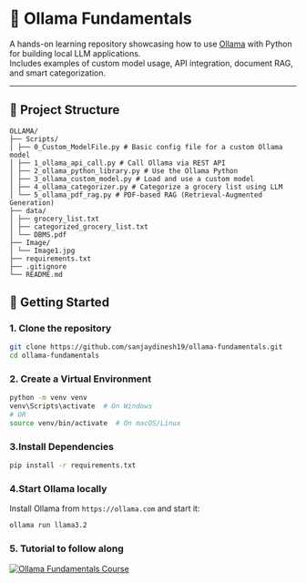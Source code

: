 # 🧠 Ollama Fundamentals

A hands-on learning repository showcasing how to use [Ollama](https://ollama.com/) with Python for building local LLM applications.  
Includes examples of custom model usage, API integration, document RAG, and smart categorization.

---

## 📁 Project Structure

```
OLLAMA/
├── Scripts/
│ ├── 0_Custom_ModelFile.py # Basic config file for a custom Ollama model
│ ├── 1_ollama_api_call.py # Call Ollama via REST API
│ ├── 2_ollama_python_library.py # Use the Ollama Python 
│ ├── 3_ollama_custom_model.py # Load and use a custom model
│ ├── 4_ollama_categorizer.py # Categorize a grocery list using LLM
│ └── 5_ollama_pdf_rag.py # PDF-based RAG (Retrieval-Augmented Generation)
├── data/
│ ├── grocery_list.txt
│ ├── categorized_grocery_list.txt
│ └── DBMS.pdf
├── Image/
│ └── Image1.jpg
├── requirements.txt
├── .gitignore
└── README.md
```

## 🚀 Getting Started

### 1. Clone the repository

```bash
git clone https://github.com/sanjaydinesh19/ollama-fundamentals.git
cd ollama-fundamentals
```

### 2. Create a Virtual Environment
```bash
python -m venv venv
venv\Scripts\activate  # On Windows
# OR
source venv/bin/activate  # On macOS/Linux
```

### 3.Install Dependencies
```bash
pip install -r requirements.txt
```

### 4.Start Ollama locally
Install Ollama from `https://ollama.com` and start it:
```bash
ollama run llama3.2
```

### 5. Tutorial to follow along
[![Ollama Fundamentals Course](https://img.youtube.com/vi/GWB9ApTPTv4/0.jpg)](https://www.youtube.com/watch?v=GWB9ApTPTv4)